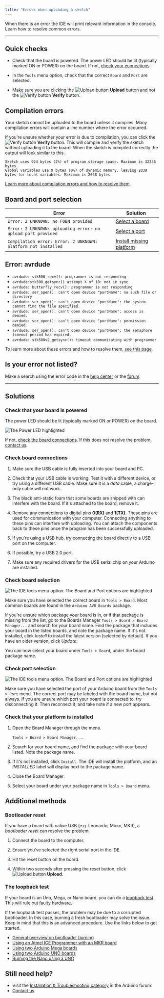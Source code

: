 ```yaml
---
title: "Errors when uploading a sketch"
---
```


When there is an error the IDE will print relevant information in the console. Learn how to resolve common errors.

---

## Quick checks

* Check that the board is powered. The power LED should be lit (typically marked ON or POWER) on the board. If not, [check your connections](#check-your-connections).

* In the `Tools` menu option, check that the correct `Board` and `Port` are selected.

* Make sure you are clicking the ![Upload button](img/symbol_upload.png) **Upload** button and not the ![Verify button](img/symbol_verify.png) **Verify** button.

## Compilation errors

Your sketch cannot be uploaded to the board unless it compiles. Many compilation errors will contain a line number where the error occurred.

If you're unsure whether your error is due to compilation, you can click the ![Verify button](img/symbol_verify.png) **Verify** button. This will compile and verify the sketch without uploading it to the board. When the sketch is compiled correctly the output will look similar to this.

```
Sketch uses 924 bytes (2%) of program storage space. Maximum is 32256 bytes.
Global variables use 9 bytes (0%) of dynamic memory, leaving 2039 bytes for local variables. Maximum is 2048 bytes.
```

[Learn more about compilation errors and how to resolve them](https://support.arduino.cc/hc/en-us/articles/4402764401554).

## Board and port selection

| Error        | Solution |
| ------------- | ------------- |
| `Error: 2 UNKNOWN: no FQBN provided`                          | [Select a board](#check-board-selection)        |
| `Error: 2 UNKNOWN: uploading error: no upload port provided`  | [Select a port](#check-port-selection)          |
| `Compilation error: Error: 2 UNKNOWN: platform not installed` | [Install missing platform](#check-the-platform) |

## Error: avrdude

* `avrdude: stk500_recv(): programmer is not responding`
* `avrdude:stk500_getsync() attempt X of 10: not in sync`
* `avrdude: butterfly_recv(): programmer is not responding`
* `avrdude: ser_open(): can't open device "portName": no such file or directory`
* `avrdude: ser_open(): can't open device "portName": the system cannot find the file specified.`
* `avrdude: ser_open(): can't open device "portName": access is denied.`
* `avrdude: ser_open(): can't open device "portName": permission denied`
* `avrdude: ser_open(): can't open device "portName": the semaphore timeout period has expired.`
* `avrdude: stk500v2_getsync(): timeout communicating with programmer`

To learn more about these errors and how to resolve them, [see this page](https://support.arduino.cc/hc/en-us/articles/4401874331410).

## Is your error not listed?

Make a search using the error code in the [help center](https://support.arduino.cc/hc/en-us) or the [forum](https://forum.arduino.cc/).

---

## Solutions

<!-- HTML HEADING FOR ID -->
<h3 id="power">Check that your board is powered</h3>

The power LED should be lit (typically marked ON or POWER) on the board.

![The Power LED highlighted](img/LED_highlight.png)

If not, [check the board connections](#check-your-connections). If this does not resolve the problem, [contact us](https://www.arduino.cc/en/contact-us/).

<!-- NOTE: https://support.arduino.cc/hc/en-us/articles/360018922219-My-board-PWR-Led-does-not-turn-on -->

<!-- HTML HEADING FOR ID -->
<h3 id="check-your-connections">Check board connections</h3>

1. Make sure the USB cable is fully inserted into your board and PC.

2. Check that your USB cable is working. Test it with a different device, or try using a different USB cable. Make sure it is a *data* cable, a charge-only cable will not work.

3. The black anti-static foam that some boards are shipped with can interfere with the board. If it's attached to the board, remove it.

4. Remove any connections to digital pins **0(RX)** and **1(TX)**. These pins are used for communication with your computer. Connecting anything to these pins can interfere with uploading. You can attach the components back to these pins once the program has been successfully uploaded.

5. If you're using a USB hub, try connecting the board directly to a USB port on the computer.

6. If possible, try a USB 2.0 port.

7. Make sure any required drivers for the USB serial chip on your Arduino are installed.
<!-- How? -->

<!-- HTML HEADING FOR ID -->
<h3 id="check-board-selection">Check board selection</h3>

![The IDE tools menu option. The Board and Port options are highlighted](img/tools_menu_highlight_board.png)

Make sure you have selected the correct board in `Tools > Board`. Most common boards are found in the `Arduino AVR Boards` package.

If you're unsure which package your board is in, or if that package is missing from the list, go to the Boards Manager `Tools > Board > Board Manager...` and search for your board name. Find the package that includes your board in the listed boards, and note the package name. If it's not installed, click *Install* to install the latest version (selected by default). If you have an older version, click *Update*.

You can now select your board under `Tools > Board`, under the board package name.

<!-- HTML HEADING FOR ID -->
<h3 id="check-port-selection">Check port selection</h3>

![The IDE tools menu option. The Board and Port options are highlighted](img/tools_menu_highlight_port.png)

Make sure you have selected the port of your Arduino board from the `Tools > Port` menu. The correct port may be labeled with the board name, but not always. If you are unsure which port your board is connected to, try disconnecting it. Then reconnect it, and take note if a new port appears.

<!-- HTML HEADING FOR ID -->
<h3 id="check-the-platform">Check that your platform is installed</h3>

1. Open the Board Manager through the menu.

   `Tools > Board > Board Manager...`.

2. Search for your board name, and find the package with your board listed. Note the package name.

3. If it's not installed, click `Install`. The IDE will install the platform, and an *INSTALLED* label will display next to the package name.

4. Close the Board Manager.

5. Select your board under your package name in `Tools > Board` menu.

## Additional methods

### Bootloader reset

If you have a board with native USB (e.g. Leonardo, Micro, MKR), a *bootloader reset* can resolve the problem.

1. Connect the board to the computer.

2. Ensure you've selected the right serial port in the IDE.

3. Hit the reset button on the board.

4. Within two seconds after pressing the reset button, click ![Upload button](img/symbol_upload.png) **Upload**.

### The loopback test

If your board is an Uno, Mega, or Nano board, you can do a [loopback test](https://support.arduino.cc/hc/en-us/articles/360020366520). This will rule out faulty hardware.

If the loopback test passes, the problem may be due to a corrupted bootloader. In this case, burning a fresh bootloader may solve the issue. Keep in mind that this is an advanced procedure. Use the links below to get started.

* [General overview on bootloader burning](https://www.arduino.cc/en/Tutorial/BuiltInExamples/ArduinoISP)
* [Using an Atmel ICE Programmer with an MKR board](https://support.arduino.cc/hc/en-us/articles/360014905199)
* [Using two Arduino Mega boards](https://support.arduino.cc/hc/en-us/articles/360012048060)
* [Using two Arduino UNO boards](https://support.arduino.cc/hc/en-us/articles/360012048080)
* [Burning the Nano using a UNO](https://support.arduino.cc/hc/en-us/articles/360012048100)

## Still need help?

* Visit the [Installation & Troubleshooting category](https://forum.arduino.cc/c/18) in the Arduino forum.
* [Contact us](https://www.arduino.cc/en/contact-us/).

<p style="display:none;">
   Tags: problem uploading to board, problema subiendo a la placa, http://www.arduino.cc/en/guide/troubleshooting#upload, 360003198300, 上传失败, 上传出错, 업로드, problème de téléversement vers la carte, téléverser, проблема загрузки в плату, マイコンボードに書き込めない, マイコンボードに書き込もうとしましたが、エラーが発生しました, problem beim hochladen auf das board, problema di caricamento sulla scheda, 업로딩
</p>
